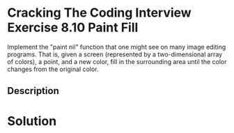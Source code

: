 # Cracking The Coding Interview Exercise 8.10 Paint Fill

Implement the "paint nil" function that one might see on many image editing programs. That is, given a screen (represented by a two-dimensional array of colors), a point, and a new color,
fill in the surrounding area until the color changes from the original color.

## Description


# Solution

